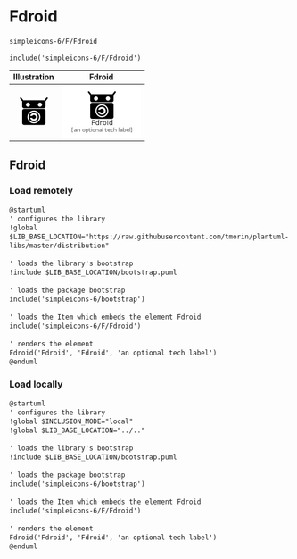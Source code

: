 # Fdroid


```text
simpleicons-6/F/Fdroid
```

```text
include('simpleicons-6/F/Fdroid')
```



| Illustration | Fdroid |
| :---: | :---: |
| ![illustration for Illustration](../../simpleicons-6/F/Fdroid.png) | ![illustration for Fdroid](../../simpleicons-6/F/Fdroid.Local.png) |




## Fdroid

### Load remotely
```plantuml
@startuml
' configures the library
!global $LIB_BASE_LOCATION="https://raw.githubusercontent.com/tmorin/plantuml-libs/master/distribution"

' loads the library's bootstrap
!include $LIB_BASE_LOCATION/bootstrap.puml

' loads the package bootstrap
include('simpleicons-6/bootstrap')

' loads the Item which embeds the element Fdroid
include('simpleicons-6/F/Fdroid')

' renders the element
Fdroid('Fdroid', 'Fdroid', 'an optional tech label')
@enduml
```

### Load locally
```plantuml
@startuml
' configures the library
!global $INCLUSION_MODE="local"
!global $LIB_BASE_LOCATION="../.."

' loads the library's bootstrap
!include $LIB_BASE_LOCATION/bootstrap.puml

' loads the package bootstrap
include('simpleicons-6/bootstrap')

' loads the Item which embeds the element Fdroid
include('simpleicons-6/F/Fdroid')

' renders the element
Fdroid('Fdroid', 'Fdroid', 'an optional tech label')
@enduml
```

